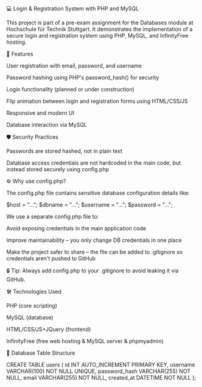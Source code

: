 💻 Login & Registration System with PHP and MySQL

This project is part of a pre-exam assignment for the Databases module at Hochschule für Technik Stuttgart. It demonstrates the implementation of a secure login and registration system using PHP, MySQL, and InfinityFree hosting.

🚀 Features 

User registration with email, password, and username

Password hashing using PHP's password_hash() for security

Login functionality (planned or under construction)

Flip animation between login and registration forms using HTML/CSS/JS

Responsive and modern UI

Database interaction via MySQL

🛡️ Security Practices

Passwords are stored hashed, not in plain text

Database access credentials are not hardcoded in the main code, but instead stored securely using config.php

⚙️ Why use config.php?

The config.php file contains sensitive database configuration details like:

$host = "...";
$dbname = "...";
$username = "...";
$password = "...";

We use a separate config.php file to:

Avoid exposing credentials in the main application code

Improve maintainability – you only change DB credentials in one place

Make the project safer to share – the file can be added to .gitignore so credentials aren't pushed to GitHub

🔒 Tip: Always add config.php to your .gitignore to avoid leaking it via GitHub.

🛠️ Technologies Used

PHP (core scripting)

MySQL (database)
 
HTML/CSS/JS+JQuery (frontend)

InfinityFree (free web hosting & MySQL server & phpmyadmin)


💾 Database Table Structure

CREATE TABLE users (
    id INT AUTO_INCREMENT PRIMARY KEY,
    username VARCHAR(100) NOT NULL UNIQUE,
    password_hash VARCHAR(255) NOT NULL,
    email VARCHAR(255) NOT NULL,
    created_at DATETIME NOT NULL
);

